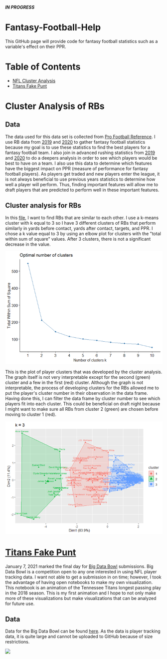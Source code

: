 ***IN PROGRESS***
# Fantasy-Football-Help

This GitHub page will provide code for fantasy football statistics such as a variable's effect on their PPR.

# Table of Contents

* [NFL Cluster Analysis](https://github.com/mattflaherty97/Fantasy-Football-Help/tree/main/cluster_analysis)
* [Titans Fake Punt](https://github.com/mattflaherty97/Fantasy-Football-Help/tree/main/titans_fake_punt)

# Cluster Analysis of RBs

## Data

The data used for this data set is collected from [Pro Football Reference](https://www.pro-football-reference.com/). I use RB data from [2019](https://www.pro-football-reference.com/years/2019/fantasy.htm) and [2020](https://www.pro-football-reference.com/years/2020/fantasy.htm) to gather fantasy football statistics because my goal is to use these statistics to find the best players for a fantasy football team. I also join in advanced rushing statistics from [2019](https://www.pro-football-reference.com/years/2019/rushing_advanced.htm) and [2020](https://www.pro-football-reference.com/years/2020/rushing_advanced.htm) to do a deepers analysis in order to see which players would be best to have on a team. I also use this data to determine which features have the biggest impact on PPR (measure of performance for fantasy football players). As players get traded and new players enter the league, it is not always beneficial to use previous years statistics to determine how well a player will perform. Thus, finding important features will allow me to draft players that are predicted to perform well in these important features.

## Cluster analysis for RBs

In this [file](https://github.com/mattflaherty97/Fantasy-Football-Help/blob/main/cluster_analysis.md), I want to find RBs that are similar to each other. I use a k-means cluster with k equal to 3 so I have 3 different clusters of RBs that perform similarly in yards before contact, yards after contact, targets, and PPR. I chose a k value equal to 3 by using an elbow plot for clusters with the "total within sum of square" values. After 3 clusters, there is not a significant decrease in the value.

![Elbow Plot](https://github.com/mattflaherty97/Fantasy-Football-Help/blob/main/cluster_analysis/cluster_analysis_files/figure-gfm/unnamed-chunk-4-1.png)

This is the plot of player clusters that was developed by the cluster analysis. The graph itself is not very interpretable except for the second (green) cluster and a few in the first (red) cluster. Although the graph is not interpretable, the process of developing clusters for the RBs allowed me to put the player's cluster number in their observation in the data frame. Having done this, I can filter the data frame by cluster number to see which players fit into each cluster. This could be beneficial on draft night because I might want to make sure all RBs from cluster 2 (green) are chosen before moving to cluster 1 (red).

![Cluster Analysis](https://github.com/mattflaherty97/Fantasy-Football-Help/blob/main/cluster_analysis/cluster_analysis_files/figure-gfm/unnamed-chunk-5-1.png)

# [Titans Fake Punt](https://github.com/mattflaherty97/Fantasy-Football-Help/blob/main/titans_fake_punt/titans_tracking.ipynb)

January 7, 2021 marked the final day for [Big Data Bowl](https://www.kaggle.com/c/nfl-big-data-bowl-2021) submissions. Big Data Bowl is a competition open to any one interested in using NFL player tracking data. I want not able to get a submission in on time; however, I took the advantage of having open notebooks to make my own visualization. This notebook is an animation of the Tennessee Titans longest passing play in the 2018 season. This is my first animation and I hope to not only make more of these visualizations but make visualizations that can be analyzed for future use.

## Data

Data for the Big Data Bowl can be found [here](https://www.kaggle.com/c/nfl-big-data-bowl-2021/data). As the data is player tracking data, it is quite large and cannot be uploaded to GitHub because of size restrictions.

![](https://github.com/mattflaherty97/Fantasy-Football-Help/blob/main/titans_fake_punt/titans_fk_punt.gif)

